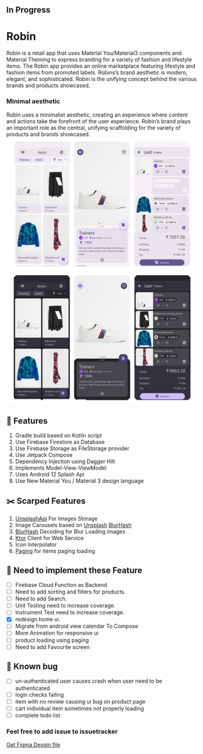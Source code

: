 ## In Progress
# Robin
Robin is a retail app that uses Material You/Material3 components and Material Theming to express branding for a variety of fashion and lifestyle items. The Robin app provides an online marketplace featuring lifestyle and fashion items from promoted labels. Robins’s brand aesthetic is modern, elegant, and sophisticated. Robin is the unifying concept behind the various brands and products showcased.

### Minimal aesthetic
Robin  uses a minimalist aesthetic, creating an experience where content and actions take the forefront of the user experience. Robin’s brand plays an important role as the central, unifying scaffolding for the variety of products and brands showcased.
![plot](./Screenshot/light.png)
![plot](./Screenshot/dark.png)
## :sparkler: Features
1. Gradle build based on Kotlin script
2. Use Firebase Firestore as Database
3. Use Firebase Storage as FileStorage provider
4. Use Jetpack Compose
5. Dependency Injection using Dagger Hilt
6. Implements Model-View-ViewModel
7. Uses Android 12 Splash Api
8. Use New Material You / Material 3 design language

## :scissors: Scarped Features
1. [UnsplashApi](https://unsplash.com/developers) For Images Storage
2. Image Carousels based on [Unsplash](https://unsplash.com/developers) [BlurHash](https://blurha.sh/)
4. [BlurHash](https://blurha.sh/) Decoding for Blur Loading Images
5. [Ktor](https://ktor.io/docs/getting-started-ktor-client.html) Client for Web Service
6. Icon Interpolator
7. [Paging](https://developer.android.com/topic/libraries/architecture/paging/v3-overview) for items paging loading

## :wrench: Need to implement these Feature
- [ ]  Firebase Cloud Function as Backend
- [ ]  Need to add sorting and filters for products.
- [ ]  Need to add Search.
- [ ]  Unit Testing need to increase coverage.
- [ ]  Instrument Test need to increase coverage.
- [x]  redesign home ui.
- [ ]  Migrate from android view calendar To Compose
- [ ]  More Animation for responsive ui
- [ ]  product loading using paging
- [ ]  Need to add Favourite screen

## :bug: Known bug
- [ ] un-authenticated user causes crash when user need to be authenticated
- [ ] login checks failing
- [ ] item with no review causing ui bug on product page
- [ ] cart individual item sometimes not properly loading
- [ ] complete todo list

### Feel free to add issue to issuetracker
[Get Figma Desgin file](https://www.figma.com/file/9LYXdzt9kSTt1tRVkt2iw1/RobinApp-Design?t=mGEILdVot3UeYI3w-1)